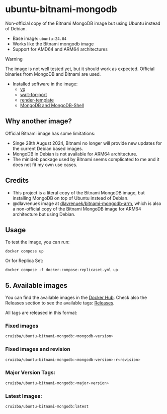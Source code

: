 # ubuntu-bitnami-mongodb

Non-official copy of the Bitnami MongoDB image but using Ubuntu instead of Debian.

- Base image: `ubuntu:24.04`
- Works like the Bitnami mongodb image
- Support for AMD64 and ARM64 architectures

> [!WARNING]
> The image is not well tested yet, but it should work as expected. Official binaries from MongoDB and Bitnami are used.

- Installed software in the image:
    - [yq](https://github.com/mikefarah/yq)
    - [wait-for-port](https://github.com/bitnami/wait-for-port)
    - [render-template](https://github.com/bitnami/render-template)
    - [MongoDB and MongoDB-Shell](https://www.mongodb.com/try/download/community)

## Why another image?

Official Bitnami image has some limitations:

- Singe 28th August 2024, Bitnami no longer will provide new updates for the current Debian based images.
- MongoDB in Debian is not available for ARM64 architecture.
- The minideb package used by Bitnami seems complicated to me and it does not fit my own use cases.

## Credits

- This project is a literal copy of the Bitnami MongoDB image, but installing MongoDB on top of Ubuntu instead of Debian.
- @dlavrenuek image at [dlavrenuek/bitnami-mongodb-arm](https://github.com/dlavrenuek/bitnami-mongodb-arm), which is also a non-official copy of the Bitnami MongoDB image for ARM64 architecture but using Debian.

## Usage

To test the image, you can run:

```
docker compose up
```

Or for Replica Set:

```
docker compose -f docker-compose-replicaset.yml up
```

## 5. Available images

You can find the available images in the [Docker Hub](https://hub.docker.com/r/cruizba/ubuntu-bitnami-mongodb).
Check also the Releases section to see the available tags: [Releases](https://github.com/cruizba/ubuntu-bitnami-mongodb/releases).

All tags are released in this format:


### Fixed images

```bash
cruizba/ubuntu-bitnami-mongodb:<mongodb-version>
```

### Fixed images and revision

```bash
cruizba/ubuntu-bitnami-mongodb:<mongodb-version>-r<revision>
```

### Major Version Tags:

```bash
cruizba/ubuntu-bitnami-mongodb:<major-version>
```

### Latest Images:

```bash
cruizba/ubuntu-bitnami-mongodb:latest
```
